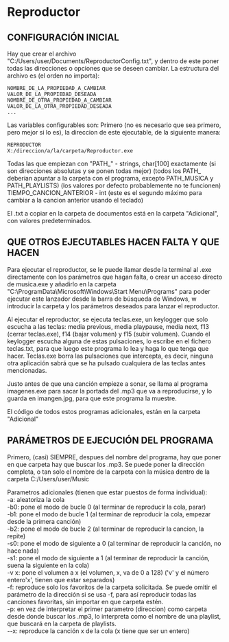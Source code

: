 # Reproductor
## CONFIGURACIÓN INICIAL

Hay que crear el archivo "C:/Users/user/Documents/ReproductorConfig.txt", y dentro de este poner todas las direcciones o opciones
que se deseen cambiar. La estructura del archivo es (el orden no importa):
```
NOMBRE_DE_LA_PROPIEDAD_A_CAMBIAR
VALOR_DE_LA_PROPIEDAD_DESEADA
NOMBRE_DE_OTRA_PROPIEDAD_A_CAMBIAR
VALOR_DE_LA_OTRA_PROPIEDAD_DESEADA
...
```
Las variables configurables son:
    Primero (no es necesario que sea primero, pero mejor si lo es), la direccion de este ejecutable, de la siguiente manera:
```
REPRODUCTOR
X:/direccion/a/la/carpeta/Reproductor.exe
```
Todas las que empiezan con "PATH_" - strings, char[100] exactamente (si son direcciones absolutas y se ponen todas mejor)
    (todos los PATH_ deberían apuntar a la carpeta con el programa, excepto PATH_MUSICA y PATH_PLAYLISTS) (los valores
        por defecto probablemente no te funcionen)
TIEMPO_CANCION_ANTERIOR - int (este es el segundo máximo para cambiar a la cancion anterior usando el teclado)

El .txt a copiar en la carpeta de documentos está en la carpeta "Adicional", con valores predeterminados.


## QUE OTROS EJECUTABLES HACEN FALTA Y QUE HACEN

Para ejecutar el reproductor, se le puede llamar desde la terminal al .exe directamente con los parámetros que hagan falta,
o crear un acceso directo de musica.exe y añadirlo en la carpeta "C:\ProgramData\Microsoft\Windows\Start Menu\Programs" 
para poder ejecutar este lanzador desde la barra de búsqueda de Windows, w introducir la carpeta y los parámetros deseados para lanzar el reproductor.

Al ejecutar el reproductor, se ejecuta teclas.exe, un keylogger que solo escucha a las teclas: 
media previous, media playpause, media next, f13 (cerrar teclas.exe), f14 (bajar volumen) y f15 (subir volumen). Cuando el 
keylogger escucha alguna de estas pulsaciones, lo escribe en el fichero teclas.txt, para que luego este programa lo lea
y haga lo que tenga que hacer. Teclas.exe borra las pulsaciones que intercepta, es decir, ninguna otra aplicación sabrá
que se ha pulsado cualquiera de las teclas antes mencionadas.

Justo antes de que una canción empieze a sonar, se llama al programa imagenes.exe para sacar la portada del .mp3 que va 
a reproducirse, y lo guarda en imangen.jpg, para que este programa la muestre.

El código de todos estos programas adicionales, están en la carpeta "Adicional"


## PARÁMETROS DE EJECUCIÓN DEL PROGRAMA

Primero, (casi) SIEMPRE, despues del nombre del programa, hay que poner en que carpeta hay que buscar los .mp3. Se puede poner
    la dirección completa, o tan solo el nombre de la carpeta con la música dentro de la carpeta C:/Users/user/Music

Parametros adicionales (tienen que estar puestos de forma individual):\
    -a: aleatoriza la cola\
    -b0: pone el modo de bucle 0 (al terminar de reproducir la cola, parar)\
    -b1: pone el modo de bucle 1 (al terminar de reproducir la cola, empezar desde la primera canción)\
    -b2: pone el modo de bucle 2 (al terminar de reproducir la cancion, la repite)\
    -s0: pone el modo de siguiente a 0 (al terminar de reproducir la canción, no hace nada)\
    -s1: pone el modo de siguiente a 1 (al terminar de reproducir la canción, suena la siguiente en la cola)\
    -v x: pone el volumen a x (el volumen, x, va de 0 a 128) ('v' y el número entero'x', tienen que estar separados)\
    -f: reproduce solo los favoritos de la carpeta solicitada. Se puede omitir el parámetro de la dirección si se usa -f,
        para así reproducir todas las canciones favoritas, sin importar en que carpeta estén.\
    -p: en vez de interpretar el primer parametro (direccion) como carpeta desde donde buscar los .mp3, lo interpreta como
        el nombre de una playlist, que buscará en la carpeta de playlists.\
    --x: reproduce la canción x de la cola (x tiene que ser un entero)
